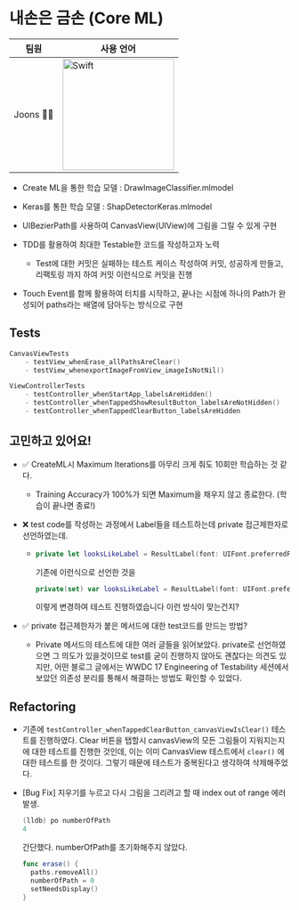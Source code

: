 # 내손은 금손 (Core ML)

| 팀원     | 사용 언어                                                    |
| -------- | ------------------------------------------------------------ |
| Joons 🏄‍♂️ | <img width="200" alt="Swift" src="https://user-images.githubusercontent.com/40102795/114259983-f7a4f480-9a0c-11eb-8f57-2da635febfd9.png"> |

- Create ML을 통한 학습 모델 : DrawImageClassifier.mlmodel
- Keras를 통한 학습 모델 : ShapDetectorKeras.mlmodel

- UIBezierPath를 사용하여 CanvasView(UIView)에 그림을 그릴 수 있게 구현
- TDD를 활용하여 최대한 Testable한 코드를 작성하고자 노력 
  - Test에 대한 커밋은 실패하는 테스트 케이스 작성하여 커밋, 성공하게 만들고, 리팩토링 까지 하여 커밋 이런식으로 커밋을 진행
- Touch Event를 함께 활용하여 터치를 시작하고, 끝나는 시점에 하나의 Path가 완성되어 paths라는 배열에 담아두는 방식으로 구현



## Tests

```swift
CanvasViewTests
	- testView_whenErase_allPathsAreClear()
 	- testView_whenexportImageFromView_imageIsNotNil()

ViewControllerTests
	- testController_whenStartApp_labelsAreHidden()
	- testController_whenTappedShowResultButton_labelsAreNotHidden()
	- testController_whenTappedClearButton_labelsAreHidden
```





## 고민하고 있어요!

- ✅ CreateML시 Maximum Iterations를 아무리 크게 줘도 10회만 학습하는 것 같다. 

  - Training Accuracy가 100%가 되면 Maximum을 채우지 않고 종료한다. (학습이 끝나면 종료!)

- ❌ test code를 작성하는 과정에서 Label들을 테스트하는데 private 접근제한자로 선언하였는데. 

  - ```swift
    private let looksLikeLabel = ResultLabel(font: UIFont.preferredFont(forTextStyle: .title1))
    ```

    기존에 이런식으로 선언한 것을

    ```swift
    private(set) var looksLikeLabel = ResultLabel(font: UIFont.preferredFont(forTextStyle: .title1))
    ```

    이렇게 변경하여 테스트 진행하였습니다 이런 방식이 맞는건지?

- ✅ private 접근제한자가 붙은 메서드에 대한 test코드를 만드는 방법?

  - Private 메서드의 테스트에 대한 여러 글들을 읽어보았다. private로 선언하였으면 그 의도가 있을것이므로 test를 굳이 진행하지 않아도 괜찮다는 의견도 있지만, 어떤 블로그 글에서는 WWDC 17 Engineering of Testability 세션에서 보았던 의존성 분리를 통해서 해결하는 방법도 확인할 수 있었다.  



## Refactoring

- 기존에 `testController_whenTappedClearButton_canvasViewIsClear()` 테스트를 진행하였다. Clear 버튼을 탭할시 canvasView의 모든 그림들이 지워지는지에 대한 테스트를 진행한 것인데, 이는 이미 CanvasView 테스트에서 `clear()` 에 대한 테스트를 한 것이다. 그렇기 때문에 테스트가 중복된다고 생각하여 삭제해주었다.

- [Bug Fix] 지우기를 누르고 다시 그림을 그리려고 할 때 index out of range 에러 발생.

  ```swift
  (lldb) po numberOfPath
  4
  ```

  간단했다. numberOfPath를 초기화해주지 않았다.

  ```swift
  func erase() {
    paths.removeAll()
    numberOfPath = 0
    setNeedsDisplay()
  }
  ```


